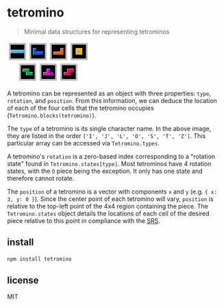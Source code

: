 # tetromino
> Minimal data structures for representing tetrominos

![The seven tetrominos](tetrominos.png)

A tetromino can be represented as an object with three properties: `type`, `rotation`, and `position`. From this information, we can deduce the location of each of the four cells that the tetromino occupies (`Tetromino.blocks(tetromino)`).

The `type` of a tetromino is its single character name. In the above image, they are listed in the order `['I', 'J', 'L', 'O', 'S', 'T', 'Z']`. This particular array can be accessed via `Tetromino.types`.

A tetromino's `rotation` is a zero-based index corresponding to a "rotation state" found in `Tetromino.states[type]`. Most tetrominos have 4 rotation states, with the `O` piece being the exception. It only has one state and therefore cannot rotate.

The `position` of a tetromino is a vector with components `x` and `y` (e.g. `{ x: 3, y: 0 }`). Since the center point of each tetromino will vary, `position` is relative to the top-left point of the 4x4 region containing the piece. The `Tetromino.states` object details the locations of each cell of the desired piece relative to this point in compliance with the [SRS](http://tetris.wikia.com/wiki/SRS).

## install
```sh
npm install tetromino
```

## license
MIT
